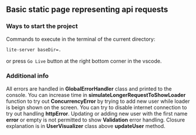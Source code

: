 ## Basic static page representing api requests

### Ways to start the project

Commands to execute in the terminal of the current directory:

```sh
lite-server baseDir=.
```

or press `Go Live` button at the right bottom corner in the vscode.

### Additional info

All errors are handled in **GlobalErrorHandler** class and printed to the console. You can increase time in **simulateLongerRequestToShowLoader** function to try out **ConcurrencyError** by trying to add new user while loader is beign shown on the screen. You can try to disable internet connection to try out handling **httpError**. Updating or adding new user with the first name **error** or empty is not permitted to show **Validation** error handling. Closure explanation is in **UserVisualizer** class above **updateUser** method.
